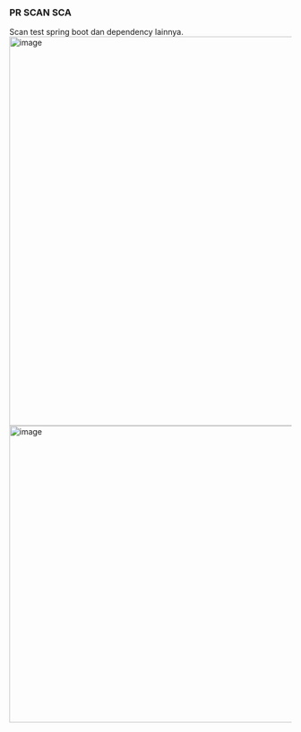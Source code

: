 ### PR SCAN SCA
Scan test spring boot dan dependency lainnya.
<img width="695" alt="image" src="https://github.com/user-attachments/assets/9ad67873-af38-4b12-9a61-2aa84923bea9" />
<img width="530" alt="image" src="https://github.com/user-attachments/assets/60a1f4b1-2d29-46d0-8c1b-4b49f4152d71" />

